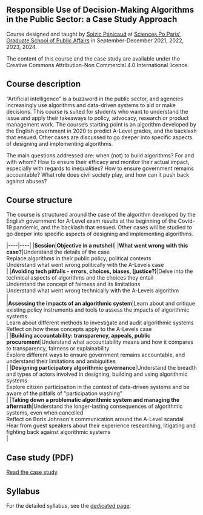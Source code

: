 <meta property="og:image" content="imagepreview.png" />
<meta property="twitter:image" content="imagepreview.png" />

## Responsible Use of Decision-Making Algorithms in the Public Sector: a Case Study Approach

Course designed and taught by [Soizic Pénicaud](https://twitter.com/soizicpenicaud) at [Sciences Po Paris' Graduate School of Public Affairs](https://www.sciencespo.fr/public/en.html) in September-December 2021, 2022, 2023, 2024.

The content of this course and the case study are available under the Creative Commons Attribution-Non Commercial 4.0 International licence. 

## Course description

“Artificial intelligence” is a buzzword in the public sector, and agencies increasingly use algorithms and data-driven systems to aid or make decisions. This course is suited for students who want to understand the issue and apply their takeaways to policy, advocacy, research or product management work.
The course’s starting point is an algorithm developed by the English government in 2020 to predict A-Level grades, and the backlash that ensued. Other cases are discussed to go deeper into specific aspects of designing and implementing algorithms.

The main questions addressed are: when (not) to build algorithms? For and with whom? How to
ensure their efficacy and monitor their actual impact, especially with regards to inequalities? How to ensure government remains accountable? What role does civil society play, and how can it push back against abuses? 

## Course structure

The course is structured around the case of the algorithm developed by the English government for A-Level exam
results at the beginning of the Covid-19 pandemic, and the backlash that ensued. Other cases will be
studied to go deeper into specific aspects of designing and implementing algorithms.

|----|----|
|**Session**|**Objective in a nutshell**|
|**What went wrong with this case?**|Understand the details of the case <br> Replace algorithms in their public policy, political contexts <br> Understand what went wrong politically with the A-Levels case <br>|
|**Avoiding tech pitfalls - errors, choices, biases, (justice?)**|Delve into the technical aspects of algorithms and the choices they entail <br>  Understand the concept of fairness and its limitations <br> Understand what went wrong technically with the A-Levels algorithm<br>|  
|**Assessing the impacts of an algorithmic system**|Learn about and critique existing policy instruments and tools to assess the impacts of algorithmic systems <br> Learn about different methods to investigate and audit algorithmic systems <br> Reflect on how these concepts apply to the A-Levels case <br>|
|**Building accountability: transparency, appeals, public procurement**|Understand what accountability means and how it compares to transparency, fairness or explainability <br> Explore different ways to ensure government remains accountable, and understand their limitations and ambiguities <br>|
|**Designing participatory algorithmic governance**|Understand the breadth and types of actors involved in designing, building and using algorithmic systems <br>Explore citizen participation in the context of data-driven systems and be aware of the pitfalls of "participation washing" <br>|
|**Taking down a problematic algorithmic system and managing the aftermath**|Understand the longer-lasting consequences of algorithmic systems, even when cancelled <br>Reflect on Boris Johnson's communication around the A-Level scandal <br> Hear from guest speakers about their experience researching, litigating and fighting back against algorithmic systems <br>|

## Case study (PDF)

[Read the case study](/ResponsibleAI_CaseStudy_2024.pdf).

## Syllabus

For the detailed syllabus, see the [dedicated page](/syllabus2024.md). 
